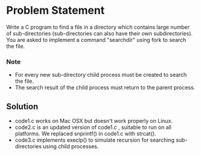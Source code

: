 # Problem Statement
Write a C program to find a file in a directory which contains large number of sub-directories (sub-directories can also have their own subdirectories). You are asked to implement a command "searchdir" using fork to search the file. 
### Note
* For every new sub-directory child process must be created to
search the file. 
* The search result of the child process must return to the parent process.

## Solution
* code1.c works on Mac OSX but doesn't work properly on Linux.
* code2.c is an updated version of code1.c , suitable to run on all platforms. We replaced snprintf() in code1.c with strcat().
* code3.c implements execlp() to simulate recursion for searching sub-directories using child processes.